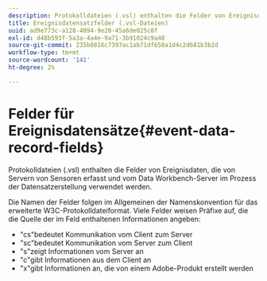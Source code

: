 ```yaml
---
description: Protokolldateien (.vsl) enthalten die Felder von Ereignisdaten, die von Servern von Sensoren erfasst und vom Data Workbench-Server im Prozess der Datensatzerstellung verwendet werden.
title: Ereignisdatensatzfelder (.vsl-Dateien)
uuid: ad9e773c-a128-4094-9e20-45a6de025c8f
exl-id: d48b593f-5a3a-4a4e-9a71-3b91024c9a48
source-git-commit: 235b8816c7397ac1ab71df650a1d4c2d681b3b2d
workflow-type: tm+mt
source-wordcount: '141'
ht-degree: 2%

---
```


# Felder für Ereignisdatensätze{#event-data-record-fields}

Protokolldateien (.vsl) enthalten die Felder von Ereignisdaten, die von Servern von Sensoren erfasst und vom Data Workbench-Server im Prozess der Datensatzerstellung verwendet werden.

Die Namen der Felder folgen im Allgemeinen der Namenskonvention für das erweiterte W3C-Protokolldateiformat. Viele Felder weisen Präfixe auf, die die Quelle der im Feld enthaltenen Informationen angeben:

* &quot;cs&quot;bedeutet Kommunikation vom Client zum Server
* &quot;sc&quot;bedeutet Kommunikation vom Server zum Client
* &quot;s&quot;zeigt Informationen vom Server an
* &quot;c&quot;gibt Informationen aus dem Client an
* &quot;x&quot;gibt Informationen an, die von einem Adobe-Produkt erstellt werden
